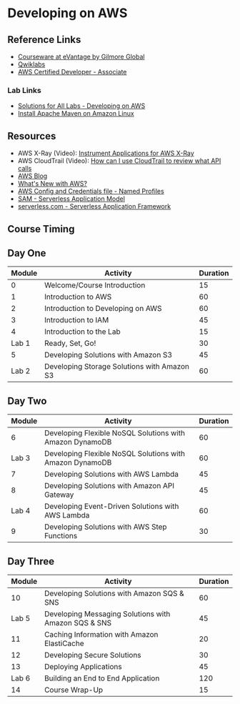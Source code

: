 # Developing on AWS

## Reference Links

* [Courseware at eVantage by Gilmore Global](https://evantage.gilmoreglobal.com/#/user/signin)
* [Qwiklabs](https://ddls.qwiklabs.com/)
* [AWS Certified Developer - Associate](https://aws.amazon.com/certification/certified-developer-associate/)

### Lab Links

* [Solutions for All Labs - Developing on AWS](https://aws-tc-largeobjects.s3.amazonaws.com/AWS-100-DEV/v3.1/fullCodeForAllLabs.html)
* [Install Apache Maven on Amazon Linux](https://docs.aws.amazon.com/neptune/latest/userguide/iam-auth-connect-prerq.html)

## Resources

* AWS X-Ray (Video): [Instrument Applications for AWS X-Ray](https://www.youtube.com/watch?v=JBOo2L4sqt8)
* AWS CloudTrail (Video): [How can I use CloudTrail to review what API calls](https://www.youtube.com/watch?v=4ztTv5rIRv8)
* [AWS Blog](https://aws.amazon.com/blogs/)
* [What's New with AWS?](https://aws.amazon.com/new/?whats-new-content-all.sort-by=item.additionalFields.postDateTime&whats-new-content-all.sort-order=desc)
* [AWS Config and Credentials file - Named Profiles](https://docs.aws.amazon.com/cli/latest/userguide/cli-configure-profiles.html)
* [SAM - Serverless Application Model](https://aws.amazon.com/serverless/sam/)
* [serverless.com - Serverless Application Framework](https://www.serverless.com/)

## Course Timing

## Day One

|Module|Activity|Duration|
|-|-|-|
|0|Welcome/Course Introduction|15|
|1|Introduction to AWS|60|
|2|Introduction to Developing on AWS|60|
|3|Introduction to IAM|45|
|4|Introduction to the Lab|15|
|Lab 1|Ready, Set, Go!|30|
|5|Developing Solutions with Amazon S3|45|
|Lab 2|Developing Storage Solutions with Amazon S3|60|

## Day Two

|Module|Activity|Duration|
|-|-|-|
|6|Developing Flexible NoSQL Solutions with Amazon DynamoDB|60|
|Lab 3|Developing Flexible NoSQL Solutions with Amazon DynamoDB|60|
|7|Developing Solutions with AWS Lambda|45|
|8|Developing Solutions with Amazon API Gateway|45|
|Lab 4|Developing Event-Driven Solutions with AWS Lambda|60|
|9|Developing Solutions with AWS Step Functions|30|

## Day Three

|Module|Activity|Duration|
|-|-|-|
|10|Developing Solutions with Amazon SQS & SNS|60|
|Lab 5|Developing Messaging Solutions with Amazon SQS & SNS|45|
|11|Caching Information with Amazon ElastiCache|20|
|12|Developing Secure Solutions|30|
|13|Deploying Applications|45|
|Lab 6|Building an End to End Application|120|
|14|Course Wrap-Up|15|
